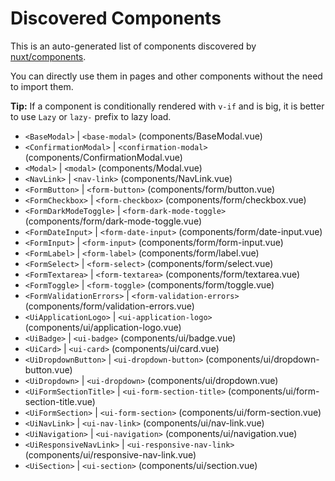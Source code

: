 # Discovered Components

This is an auto-generated list of components discovered by [nuxt/components](https://github.com/nuxt/components).

You can directly use them in pages and other components without the need to import them.

**Tip:** If a component is conditionally rendered with `v-if` and is big, it is better to use `Lazy` or `lazy-` prefix to lazy load.

- `<BaseModal>` | `<base-modal>` (components/BaseModal.vue)
- `<ConfirmationModal>` | `<confirmation-modal>` (components/ConfirmationModal.vue)
- `<Modal>` | `<modal>` (components/Modal.vue)
- `<NavLink>` | `<nav-link>` (components/NavLink.vue)
- `<FormButton>` | `<form-button>` (components/form/button.vue)
- `<FormCheckbox>` | `<form-checkbox>` (components/form/checkbox.vue)
- `<FormDarkModeToggle>` | `<form-dark-mode-toggle>` (components/form/dark-mode-toggle.vue)
- `<FormDateInput>` | `<form-date-input>` (components/form/date-input.vue)
- `<FormInput>` | `<form-input>` (components/form/form-input.vue)
- `<FormLabel>` | `<form-label>` (components/form/label.vue)
- `<FormSelect>` | `<form-select>` (components/form/select.vue)
- `<FormTextarea>` | `<form-textarea>` (components/form/textarea.vue)
- `<FormToggle>` | `<form-toggle>` (components/form/toggle.vue)
- `<FormValidationErrors>` | `<form-validation-errors>` (components/form/validation-errors.vue)
- `<UiApplicationLogo>` | `<ui-application-logo>` (components/ui/application-logo.vue)
- `<UiBadge>` | `<ui-badge>` (components/ui/badge.vue)
- `<UiCard>` | `<ui-card>` (components/ui/card.vue)
- `<UiDropdownButton>` | `<ui-dropdown-button>` (components/ui/dropdown-button.vue)
- `<UiDropdown>` | `<ui-dropdown>` (components/ui/dropdown.vue)
- `<UiFormSectionTitle>` | `<ui-form-section-title>` (components/ui/form-section-title.vue)
- `<UiFormSection>` | `<ui-form-section>` (components/ui/form-section.vue)
- `<UiNavLink>` | `<ui-nav-link>` (components/ui/nav-link.vue)
- `<UiNavigation>` | `<ui-navigation>` (components/ui/navigation.vue)
- `<UiResponsiveNavLink>` | `<ui-responsive-nav-link>` (components/ui/responsive-nav-link.vue)
- `<UiSection>` | `<ui-section>` (components/ui/section.vue)

